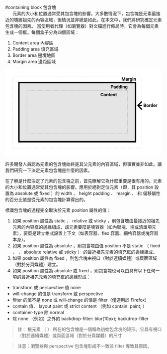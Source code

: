 #containing block 包含塊  
&nbsp;&nbsp;&nbsp;&nbsp;&nbsp;&nbsp;元素的大小和位置通常受其包含塊的影響。大多數情況下，包含塊是元素最接近的塊級祖先的內容區域，但情況並非總是如此。在本文中，我們將研究確定元素包含塊的因素。
當使用者代理（如瀏覽器）對文檔進行佈局時，它會為每個元素生成一個框。每個盒子分為四個區域：

1. Content area 內容區
2. Padding area 填充區域
3. Border area 邊境地區
4. Margin area 邊距區域

![Alt Image Text](./box-model.png "Optional Title")

許多開發人員認為元素的包含塊始終是其父元素的內容區域，但事實並非如此。讓我們研究一下決定元素包含塊是什麼的因素。

在了解是什麼決定了元素的包含塊之前，首先瞭解它為什麼重要是很有用的。元素的大小和位置通常受其包含塊的影響。應用於絕對定位元素（即，其 position 設置為 absolute 或 fixed ）的 width 、 height padding 、 margin 、 和 偏移屬性的百分比值是從元素的包含塊計算得出的。

標識包含塊的過程完全取決於元素 position 屬性的值：

1. 如果 position 屬性為 static 、 relative 或 sticky ，則包含塊由最接近的祖先元素的內容框的邊緣組成，該元素要麼是塊容器（如內聯塊、塊或清單項元素），要麼是建立格式設置上下文（如表容器、flex 容器、網格容器或塊容器本身）。
2. 如果 position 屬性為 absolute ，則包含塊由值 position 不是 static （ fixed ， ， absolute relative 或 sticky ） 的最近祖先元素的填充框的邊緣組成。
3. 如果 position 屬性為 fixed ，則包含塊由視口（對於連續媒體）或頁面區域（對於分頁媒體）建立。
4. 如果 position 屬性為 absolute 或 fixed ，則包含塊也可以由具有以下任何一項的最近祖先元素的填充框的邊緣形成：

* transform 或 perspective 值 none
* will-change 的值是 transform 或 perspective
* filter 的值不是 none 或 will-change 的值是 filter（僅適用於 Firefox）
* contain 值、 layout paint 或 strict content （例如 contain: paint; ）
* container-type 除 normal
* 除 none （例如）之外的 backdrop-filter: blur(10px); backdrop-filter

> 註： 根元素 （ <html> ） 所在的包含塊是一個稱為初始包含塊的矩形。它具有視口（對於連續媒體）或頁面區域（對於分頁媒體）的尺寸

> 注意：瀏覽器與 perspective 包含塊形成不一致並 filter 導致其原因。
